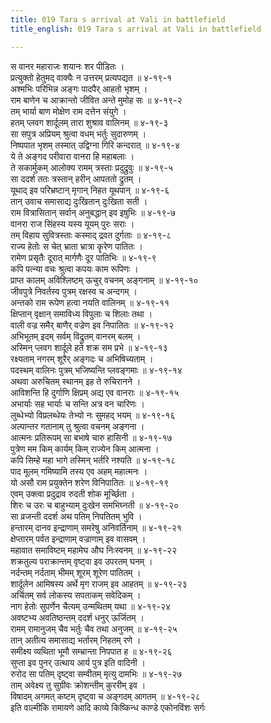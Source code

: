 ```yaml
---
title: 019 Tara s arrival at Vali in battlefield
title_english: 019 Tara s arrival at Vali in battlefield

---
```

<div class="audioEmbed"  caption="श्रीराम-हरिसीताराममूर्ति-घनपाठिभ्यां वचनम्" src="https://archive.org/download/Ramayana-recitation-Sriram-harisItArAmamUrti-Ghanapaati-v2/Kanda_4/Kanda_4_KSK-019-Tharaya_Aagamanam.mp3"></div>

स वानर महाराजः शयानः शर पीडितः ।  
प्रत्युक्तो हेतुमद् वाक्यैः न उत्तरम् प्रत्यपद्यत ॥ ४-१९-१  
अश्मभिः परिभिन्न अङ्गः पादपैर् आहतो भृशम् ।  
राम बाणेन च आक्रान्तो जीवित अन्ते मुमोह सः ॥ ४-१९-२  
तम् भार्या बाण मोक्षेण राम दत्तेन संयुगे ।  
हतम् प्लवग शार्दूलम् तारा शुश्राव वालिनम् ॥ ४-१९-३  
सा सपुत्र अप्रियम् श्रुत्वा वधम् भर्तुः सुदारुणम् ।  
निष्पपात भृशम् तस्मात् उद्विग्ना गिरि कन्दरात् ॥ ४-१९-४  
ये ते अङ्गद परीवारा वानरा हि महाबलाः ।  
ते सकार्मुकम् आलोक्य रामम् त्रस्ताः प्रदुद्रुवुः ॥ ४-१९-५  
सा ददर्श ततः त्रस्तान् हरीन् आपततो द्रुतम् ।  
यूथाद् इव परिभ्रष्टान् मृगान् निहत यूथपान् ॥ ४-१९-६  
तान् उवाच समासाद्य दुःखितान् दुःखिता सती ।  
राम वित्रासितान् सर्वान् अनुबद्धान् इव इषुभिः ॥ ४-१९-७  
वानरा राज सिंहस्य यस्य यूयम् पुरः सराः ।  
तम् विहाय सुवित्रस्ताः कस्माद् द्रवत दुर्गताः ॥ ४-१९-८  
राज्य हेतोः स चेत् भ्राता भ्रात्रा कॄरेण पातितः ।  
रामेण प्रसृतैः दूरात् मार्गणैः दूर पातिभिः ॥ ४-१९-९  
कपि पत्न्या वचः श्रुत्वा कपयः काम रूपिणः ।  
प्राप्त कालम् अविश्लिष्टम् ऊचुर् वचनम् अङ्गनाम् ॥ ४-१९-१०  
जीवपुत्रे निवर्तस्व पुत्रम् रक्षस्व च अन्दगम् ।  
अन्तको राम रूपेण हत्वा नयति वालिनम् ॥ ४-१९-११  
क्षिप्तान् वृक्षान् समाविध्य विपुलाः च शिलाः तथा ।  
वाली वज्र समैर् बाणैर् वज्रेण इव निपातितः ॥ ४-१९-१२  
अभिभूतम् इदम् सर्वम् विद्रुतम् वानरम् बलम् ।  
अस्मिन् प्लवग शार्दूले हते शक्र सम प्रभे ॥ ४-१९-१३  
रक्ष्यताम् नगरम् शूरैर् अङ्गदः च अभिषिच्यताम् ।  
पदस्थम् वालिनः पुत्रम् भजिष्यन्ति प्लवङ्गमाः ॥ ४-१९-१४  
अथवा अरुचितम् स्थानम् इह ते रुचिरानने ।  
आविशन्ति हि दुर्गाणि क्षिप्रम् अद्य एव वानराः ॥ ४-१९-१५  
अभार्याः सह भार्याः च सन्ति अत्र वन चारिणः ।  
लुब्धेभ्यो विप्रलब्धेयः तेभ्यो नः सुमहद् भयम् ॥ ४-१९-१६  
अल्पान्तर गतानाम् तु श्रुत्वा वचनम् अङ्गना ।  
आत्मनः प्रतिरूपम् सा बभाषे चारु हासिनी ॥ ४-१९-१७  
पुत्रेण मम किम् कार्यम् किम् राज्येन किम् आत्मना ।  
कपि सिम्हे महा भागे तस्मिन् भर्तरि नश्यति ॥ ४-१९-१८  
पाद मूलम् गमिष्यामि तस्य एव अहम् महात्मनः ।  
यो असौ राम प्रयुक्तेन शरेण विनिपातितः ॥ ४-१९-१९  
एवम् उक्त्वा प्रदुद्राव रुदती शोक मूर्च्छिता ।  
शिरः च उरः च बाहुभ्याम् दुःखेन समभिघ्नती ॥ ४-१९-२०  
सा व्रजन्ती ददर्श अथ पतिम् निपतितम् भुवि ।  
हन्तारम् दानव इन्द्राणाम् समरेषु अनिवर्तिनाम् ॥ ४-१९-२१  
क्षेप्तारम् पर्वत इन्द्राणाम् वज्राणाम् इव वासवम् ।  
महावात समाविष्टम् महामेघ औघ निःस्वनम् ॥ ४-१९-२२  
शक्रतुल्य पराक्रान्तम् वृष्ट्वा इव उपरतम् घनम् ।  
नर्दन्तम् नर्दताम् भीमम् शूरम् शूरेण पातितम् ।  
शार्दूलेन आमिषस्य अर्थे मृग राजम् इव आहतम् ॥ ४-१९-२३  
अर्चितम् सर्व लोकस्य सपताकम् सवेदिकम् ।  
नाग हेतोः सुपर्णेन चैत्यम् उन्मथितम् यथा ॥ ४-१९-२४  
अवष्टभ्य अवतिष्ठन्तम् ददर्श धनुर् ऊर्जितम् ।  
रामम् रामानुजम् चैव भर्तुः चैव तथा अनुजम् ॥ ४-१९-२५  
तान् अतीत्य समासाद्य भर्तारम् निहतम् रणे ।  
समीक्ष्य व्यथिता भूमौ सम्भ्रान्ता निपपात ह ॥ ४-१९-२६  
सुप्ता इव पुनर् उत्थाय आर्य पुत्र इति वादिनी ।  
रुरोद सा पतिम् दृष्ट्वा सम्वीतम् मृत्यु दामभिः ॥ ४-१९-२७  
ताम् अवेक्ष्य तु सुग्रीवः क्रोशन्तीम् कुररीम् इव ।  
विषादम् अगमत् कष्टम् दृष्ट्वा च अङ्गदम् आगतम् ॥ ४-१९-२८  
इति वाल्मीकि रामायणे आदि काव्ये किष्किन्ध काण्डे एकोनविंशः सर्गः